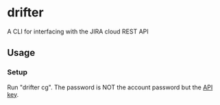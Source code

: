 # drifter
A CLI for interfacing with the JIRA cloud REST API

## Usage

### Setup

Run "drifter cg". The password is NOT the account password but the
[API key](https://confluence.atlassian.com/cloud/api-tokens-938839638.html).
